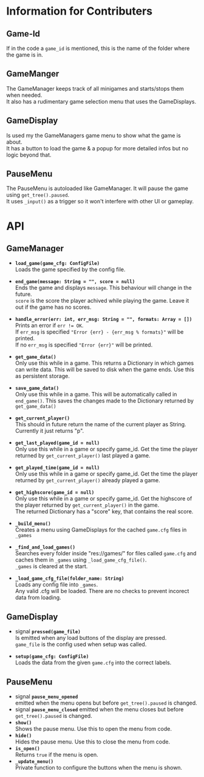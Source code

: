 # Information for Contributers

## Game-Id
If in the code a `game_id` is mentioned, this is the name of the folder where the game is in.

## GameManger
The GameManager keeps track of all minigames and starts/stops them when needed.  
It also has a rudimentary game selection menu that uses the GameDisplays.

## GameDisplay
Is used my the GameManagers game menu to show what the game is about.  
It has a button to load the game & a popup for more detailed infos but no logic beyond that.

## PauseMenu
The PauseMenu is autoloaded like GameManager. It will pause the game using `get_tree().paused`.  
It uses `_input()` as a trigger so it won't interfere with other UI or gameplay.

# API
## GameManager

* **`load_game(game_cfg: ConfigFile)`**  
  Loads the game specified by the config file.

* **`end_game(message: String = "", score = null)`**  
  Ends the game and displays `message`. This behaviour will change in the future.  
  `score` is the score the player achived while playing the game. Leave it out if the game has no scores.

* **`handle_error(err: int, err_msg: String = "", formats: Array = [])`**  
  Prints an error if `err != OK`.  
  If `err_msg` is specified `"Error {err} - {err_msg % formats}"` will be printed.  
  If no `err_msg` is specified `"Error {err}"` will be printed.

* **`get_game_data()`**  
  Only use this while in a game.
  This returns a Dictionary in which games can write data. This will be saved to disk when the game ends.
  Use this as persistent storage.

* **`save_game_data()`**  
  Only use this while in a game.
  This will be automatically called in `end_game()`.
  This saves the changes made to the Dictionary returned by `get_game_data()`

* **`get_current_player()`**  
  This should in future return the name of the current player as String. Currently it just returns "p".

* **`get_last_played(game_id = null)`**  
  Only use this while in a game or specify game_id.
  Get the time the player returned by `get_current_player()` last played a game.

* **`get_played_time(game_id = null)`**  
  Only use this while in a game or specify game_id.
  Get the time the player returned by `get_current_player()` already played a game.

* **`get_highscore(game_id = null)`**  
  Only use this while in a game or specify game_id.
  Get the highscore of the player returned by `get_current_player()` in the game.  
  The returned Dictionary has a "score" key, that contains the real score.

* **`_build_menu()`**  
  Creates a menu using GameDisplays for the cached `game.cfg` files in `_games`

* **`_find_and_load_games()`**  
  Searches every folder inside "res://games/" for files called `game.cfg` and caches them in `_games` using `_load_game_cfg_file()`.  
  `_games` is cleared at the start.

* **`_load_game_cfg_file(folder_name: String)`**  
  Loads any config file into `_games`.  
  Any valid .cfg will be loaded. There are no checks to prevent incorect data from loading.


## GameDisplay
* signal **`pressed(game_file)`**  
  Is emitted when any load buttons of the display are pressed.  
  `game_file` is the config used when setup was called.

* **`setup(game_cfg: ConfigFile)`**  
  Loads the data from the given `game.cfg` into the correct labels.

## PauseMenu
* signal **`pause_menu_opened`**  
  emitted when the menu opens but before `get_tree().paused` is changed.
* signal **`pause_menu_closed`**
  emitted when the menu closes but before `get_tree().paused` is changed.
* **`show()`**  
  Shows the pause menu. Use this to open the menu from code.
* **`hide()`**  
  Hides the pause menu. Use this to close the menu from code.
* **`is_open()`**  
  Returns `true` if the menu is open.
* **`_update_menu()`**  
  Private function to configure the buttons when the menu is shown.
